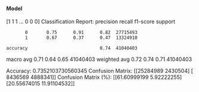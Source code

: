 #### Model
[1 1 1 ... 0 0 0]
Classification Report:
              precision    recall  f1-score   support

           0       0.75      0.91      0.82  27715493
           1       0.67      0.37      0.47  13324910

    accuracy                           0.74  41040403
   macro avg       0.71      0.64      0.65  41040403
weighted avg       0.72      0.74      0.71  41040403

Accuracy: 0.7352103730560345
Confusion Matrix:
[[25284989  2430504]
 [ 8436569  4888341]]
Confusion Matrix (%):
[[61.60999199  5.92222255]
 [20.55674015 11.91104532]]
